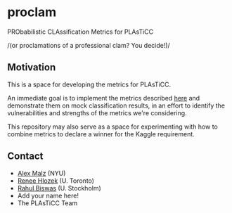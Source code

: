 # proclam

PRObabilistic CLAssification Metrics for PLAsTiCC

/(or proclamations of a professional clam?  You decide!)/

## Motivation

This is a space for developing the metrics for PLAsTiCC.

An immediate goal is to implement the metrics described [here](https://docs.google.com/document/d/1VLDaaO6Zdwv9GnElryU4shRZqcbBymboYKkJ_uixTxU/edit#) and demonstrate them on mock classification results, in an effort to identify the vulnerabilities and strengths of the metrics we're considering.

This repository may also serve as a space for experimenting with how to combine metrics to declare a winner for the Kaggle requirement.

## Contact

* [Alex Malz](https://github.com/aimalz) (NYU)
* [Renee Hlozek](https://github.com/reneehlozek) (U. Toronto)
* [Rahul Biswas](https://github.com/rbiswas4) (U. Stockholm)
* Add your name here!
* The PLAsTiCC Team
